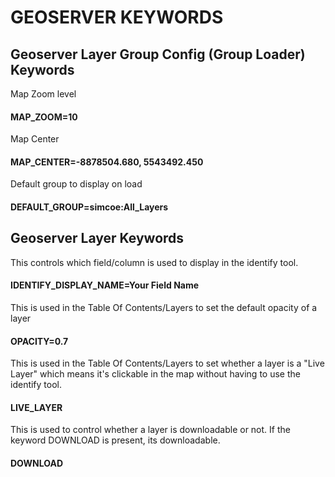 # GEOSERVER KEYWORDS
## Geoserver Layer Group Config (Group Loader) Keywords

Map Zoom level
#### MAP_ZOOM=10

Map Center
#### MAP_CENTER=-8878504.680, 5543492.450

Default group to display on load
#### DEFAULT_GROUP=simcoe:All_Layers

## Geoserver Layer Keywords

This controls which field/column is used to display in the identify tool.
#### IDENTIFY_DISPLAY_NAME=Your Field Name

This is used in the Table Of Contents/Layers to set the default opacity of a layer
#### OPACITY=0.7

This is used in the Table Of Contents/Layers to set whether a layer is a "Live Layer" which means it's clickable in the map without having to use the identify tool.
#### LIVE_LAYER

This is used to control whether a layer is downloadable or not.  If the keyword DOWNLOAD is present, its downloadable.
#### DOWNLOAD